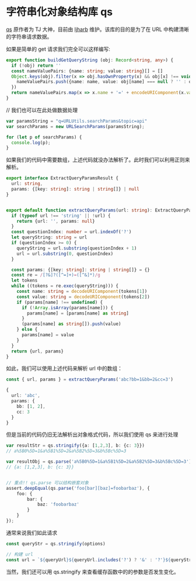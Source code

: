 # 字符串化对象结构库 qs

[qs](https://github.com/ljharb/qs) 原作者为 TJ 大神，目前由 [ljharb](https://github.com/ljharb) 维护。该库的目的是为了在 URL 中构建清晰的字符串请求数据。

如果是简单的 get 请求我们完全可以这样编写:

```ts
export function buildGetQueryString (obj: Record<string, any>) {
  if (!obj) return ''
  const nameValuePairs: {name: string; value: string}[] = []
  Object.keys(obj).filter(x => obj.hasOwnProperty(x) && obj[x] !== void 0).forEach(name => {
    nameValuePairs.push({name: name, value: obj[name] === null ? '' : obj[name]})
  })
  return nameValuePairs.map(x => x.name + '=' + encodeURIComponent(x.value)).join('&')
}
```

// 我们也可以在此处做数据处理

```ts
var paramsString = "q=URLUtils.searchParams&topic=api"
var searchParams = new URLSearchParams(paramsString);

for (let p of searchParams) {
  console.log(p);
}
```

如果我们的代码中需要数组，上述代码就没办法解析了。此时我们可以利用正则来解析。

```ts
export interface ExtractQueryParamsResult {
  url: string,
  params: {[key: string]: string | string[]} | null
}


export default function extractQueryParams(url: string): ExtractQueryParamsResult {
  if (typeof url !== 'string' || !url) {
    return {url: '', params: null}
  }
  const questionIndex: number = url.indexOf('?')
  let queryString: string = url
  if (questionIndex >= 0) {
    queryString = url.substring(questionIndex + 1)
    url = url.substring(0, questionIndex)
  }

  const params: {[key: string]: string | string[]} = {}
  const re = /[?&]?([^=]+)=([^&]*)/g
  let tokens
  while ((tokens = re.exec(queryString))) {
    const name: string = decodeURIComponent(tokens[1])
    const value: string = decodeURIComponent(tokens[2])
    if (params[name] !== undefined) {
      if (!Array.isArray(params[name])) {
        params[name] = [params[name] as string]
      }
      (params[name] as string[]).push(value)
    } else {
      params[name] = value
    }
  }
  return {url, params}
}
```

如此，我们可以使用上述代码来解析 url 中的数组：

```ts
const { url, params } = extractQueryParams('abc?bb=1&bb=2&cc=3')

{
  url: 'abc',
  params: {
    bb: [1, 2],
    cc: 3
  }
}
```

但是当前的代码仍旧无法解析出对象格式代码，所以我们使用 qs 来进行处理

```ts
var resultStr = qs.stringify({a: [1,2,3], b: {c: 3}})
// a%5B0%5D=1&a%5B1%5D=2&a%5B2%5D=3&b%5Bc%5D=3

var resultObj = qs.parse('a%5B0%5D=1&a%5B1%5D=2&a%5B2%5D=3&b%5Bc%5D=3')
// {a: [1,2,3], b: {c: 3}}


// 重点!! qs.parse 可以结构嵌套对象
assert.deepEqual(qs.parse('foo[bar][baz]=foobarbaz'), {
    foo: {
        bar: {
            baz: 'foobarbaz'
        }
    }
});
```

通常来说我们如此请求

```ts
const queryStr = qs.stringify(options)

// 构建 url
const url = `${queryUrl}${queryUrl.includes('?') ? '&' : '?'}${queryStr}`
```

当然，我们还可以用 qs.stringify 来查看缓存函数中的的参数是否发生变化。



